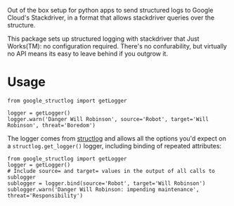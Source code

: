 Out of the box setup for python apps to send structured logs to 
Google Cloud's Stackdriver, in a format that allows stackdriver queries
over the structure.

This package sets up structured logging with stackdriver that Just Works(TM):
no configuration required. There's no confurability, 
but virtually no API means its easy to leave behind if you outgrow it.

Usage
=====

```
from google_structlog import getLogger

logger = getLogger()
logger.warn('Danger Will Robinson', source='Robot', target='Will Robinson', threat='Boredom')
```

The logger comes from [structlog](https://www.structlog.org/) and allows all the options you'd expect on a `structlog.get_logger()` logger, including binding of repeated attributes:
```
from google_structlog import getLogger
logger = getLogger()
# Include source= and target= values in the output of all calls to sublogger
sublogger = logger.bind(source='Robot', target='Will Robinson')
sublogger.warn('Danger Will Robinson: impending maintenance', threat='Responsibility')
```
